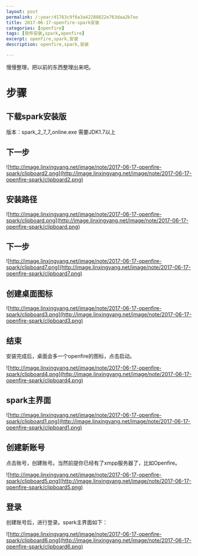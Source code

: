 ```yaml
---
layout: post
permalink: /:year/d1763c9f6a3a42288822e763daa2b7oo
title: 2017-06-17-openfire-spark安装
categories: [openfire]
tags: [软件安装,spark,openfire]
excerpt: openfire,spark,安装
description: openfire,spark,安装

---
```


慢慢整理，把以前的东西整理出来吧。

# 步骤 #

## 下载spark安装版 ##

版本：spark_2_7_7_online.exe
需要JDK1.7以上

## 下一步 ##

![http://image.linxingyang.net/image/note/2017-06-17-openfire-spark/clipboard2.png](http://image.linxingyang.net/image/note/2017-06-17-openfire-spark/clipboard2.png)

## 安装路径 ##

![http://image.linxingyang.net/image/note/2017-06-17-openfire-spark/clipboard.png](http://image.linxingyang.net/image/note/2017-06-17-openfire-spark/clipboard.png)

## 下一步 ##

![http://image.linxingyang.net/image/note/2017-06-17-openfire-spark/clipboard7.png](http://image.linxingyang.net/image/note/2017-06-17-openfire-spark/clipboard7.png)

## 创建桌面图标 ##

![http://image.linxingyang.net/image/note/2017-06-17-openfire-spark/clipboard3.png](http://image.linxingyang.net/image/note/2017-06-17-openfire-spark/clipboard3.png)

## 结束 ##
安装完成后，桌面会多一个openfire的图标，点击启动。

![http://image.linxingyang.net/image/note/2017-06-17-openfire-spark/clipboard4.png](http://image.linxingyang.net/image/note/2017-06-17-openfire-spark/clipboard4.png)

## spark主界面 ##

![http://image.linxingyang.net/image/note/2017-06-17-openfire-spark/clipboard1.png](http://image.linxingyang.net/image/note/2017-06-17-openfire-spark/clipboard1.png)

## 创建新账号 ##

点击账号，创建账号。当然前提你已经有了xmpp服务器了，比如Openfire。

![http://image.linxingyang.net/image/note/2017-06-17-openfire-spark/clipboard5.png](http://image.linxingyang.net/image/note/2017-06-17-openfire-spark/clipboard5.png)

## 登录 ##

创建账号后，进行登录。spark主界面如下：

![http://image.linxingyang.net/image/note/2017-06-17-openfire-spark/clipboard6.png](http://image.linxingyang.net/image/note/2017-06-17-openfire-spark/clipboard6.png)


